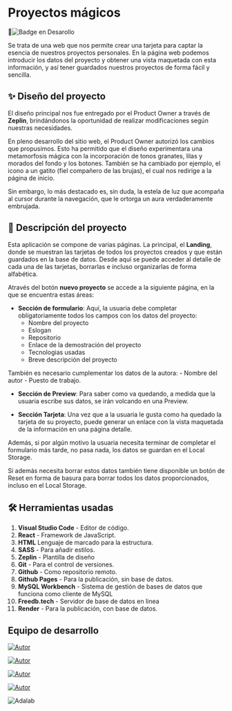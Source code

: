 
# Proyectos mágicos

:construction:![Badge en Desarollo](https://img.shields.io/badge/STATUS-IN%20PROGRESS-green)

Se trata de una web que nos permite crear una tarjeta para captar la esencia de nuestros proyectos personales. En la página web podemos introducir los datos del proyecto y obtener una vista maquetada con esta información, y así tener guardados nuestros proyectos de forma fácil y sencilla.

## :sparkles: Diseño del proyecto

El diseño principal nos fue entregado por el Product Owner a través de **Zeplin**, brindándonos la oportunidad de realizar modificaciones según nuestras necesidades.

En pleno desarrollo del sitio web, el Product Owner autorizó los cambios que propusimos. Esto ha permitido que el diseño experimentara una metamorfosis mágica con la incorporación de tonos granates, lilas y morados del fondo y los botones. También se ha cambiado por ejemplo, el icono a un gatito (fiel compañero de las brujas), el cual nos redirige a la página de inicio.

Sin embargo, lo más destacado es, sin duda, la estela de luz que acompaña al cursor durante la navegación, que le ortorga un aura verdaderamente embrujada.

## :stars: Descripción del proyecto

Esta aplicación se compone de varias páginas. La principal, el **Landing**, donde se muestran las tarjetas de todos los proyectos creados y que están guardados en la base de datos. Desde aquí se puede acceder al detalle de cada una de las tarjetas, borrarlas e incluso organizarlas de forma alfabética.

Através del botón **nuevo proyecto** se accede a la siguiente página, en la que se encuentra estas áreas:

- **Sección de formulario**: 
Aquí, la usuaria debe completar obligatoriamente todos los campos con los datos del proyecto: 
    - Nombre del proyecto
    - Eslogan
    - Repositorio
    - Enlace de la demostración del proyecto
    - Tecnologias usadas
    - Breve descripción del proyecto
  
También es necesario cumplementar los datos de la autora:
    - Nombre del autor
    - Puesto de trabajo.
  
- **Sección de Preview**: Para saber como va quedando, a medida que la usuaria escribe sus datos, se irán volcando en una Preview.

- **Sección Tarjeta**: Una vez que a la usuaria le gusta como ha quedado la tarjeta de su proyecto, puede generar un enlace con la vista maquetada de la información en una página detalle.

Además, si por algún motivo la usuaria necesita terminar de completar el formulario más tarde, no pasa nada, los datos se guardan en el Local Storage.

Si además necesita borrar estos datos también tiene disponible un botón de Reset en forma de basura para borrar todos los datos proporcionados, incluso en el Local Storage. 

## :hammer_and_wrench: Herramientas usadas

1. **Visual Studio Code** - Editor de código.
2. **React** - Framework de JavaScript.
3. **HTML** Lenguaje de marcado para la estructura.
4. **SASS** - Para añadir estilos.
5. **Zeplin** - Plantilla de diseño
6. **Git** - Para el control de versiones.
7. **Github** - Como repositorio remoto.
8. **Github Pages** - Para la publicación, sin base de datos.
9. **MySQL Workbench** -  Sistema de gestión de bases de datos que funciona como cliente de MySQL
10. **Freedb.tech** - Servidor de base de datos en linea
11. **Render** - Para la publicación, con base de datos.
   
## Equipo de desarrollo

[![Autor](https://img.shields.io/badge/-%20Mireia%20Martin%20-%20pink?logo=github&labelColor=grey&color=rgb(75%2C%20230%2C%2054))](https://github.com/mireiamc)

[![Autor](https://img.shields.io/badge/-%20Cristina%20Rodriguez%20-%20pink?logo=github&labelColor=grey&color=rgb(240%2C%2093%2C%20215))](https://github.com/crisrodriguezgar)

[![Autor](https://img.shields.io/badge/-%20Maite%20Gonzalez%20-%20pink?logo=github&labelColor=grey&color=orange)](https://github.com/MayteGonz)

[![Autor](https://img.shields.io/badge/-%20Alba%20Ginés%20-%20pink?logo=github&labelColor=grey&color=rgb(92%2C%20201%2C%20245))](https://github.com/AlbaGG25)

![Adalab](https://beta.adalab.es/resources/images/adalab-logo-155x61-bg-white.png)
